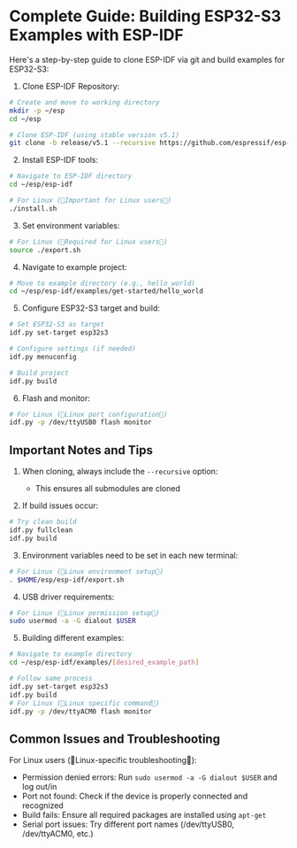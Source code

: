# Complete Guide: Building ESP32-S3 Examples with ESP-IDF

Here's a step-by-step guide to clone ESP-IDF via git and build examples for ESP32-S3:

1. Clone ESP-IDF Repository:
```bash
# Create and move to working directory
mkdir -p ~/esp
cd ~/esp

# Clone ESP-IDF (using stable version v5.1)
git clone -b release/v5.1 --recursive https://github.com/espressif/esp-idf.git
```

2. Install ESP-IDF tools:
```bash
# Navigate to ESP-IDF directory
cd ~/esp/esp-idf

# For Linux (🔴Important for Linux users🔴)
./install.sh
```

3. Set environment variables:
```bash
# For Linux (🔴Required for Linux users🔴)
source ./export.sh
```

4. Navigate to example project:
```bash
# Move to example directory (e.g., hello_world)
cd ~/esp/esp-idf/examples/get-started/hello_world
```

5. Configure ESP32-S3 target and build:
```bash
# Set ESP32-S3 as target
idf.py set-target esp32s3

# Configure settings (if needed)
idf.py menuconfig

# Build project
idf.py build
```

6. Flash and monitor:
```bash
# For Linux (🔴Linux port configuration🔴)
idf.py -p /dev/ttyUSB0 flash monitor
```

## Important Notes and Tips

1. When cloning, always include the `--recursive` option:
   - This ensures all submodules are cloned

2. If build issues occur:
```bash
# Try clean build
idf.py fullclean
idf.py build
```

3. Environment variables need to be set in each new terminal:
```bash
# For Linux (🔴Linux environment setup🔴)
. $HOME/esp/esp-idf/export.sh
```

4. USB driver requirements:
```bash
# For Linux (🔴Linux permission setup🔴)
sudo usermod -a -G dialout $USER
```

5. Building different examples:
```bash
# Navigate to example directory
cd ~/esp/esp-idf/examples/[desired_example_path]

# Follow same process
idf.py set-target esp32s3
idf.py build
# For Linux (🔴Linux specific command🔴)
idf.py -p /dev/ttyACM0 flash monitor
```

## Common Issues and Troubleshooting

For Linux users (🔴Linux-specific troubleshooting🔴):
- Permission denied errors: Run `sudo usermod -a -G dialout $USER` and log out/in
- Port not found: Check if the device is properly connected and recognized
- Build fails: Ensure all required packages are installed using `apt-get`
- Serial port issues: Try different port names (/dev/ttyUSB0, /dev/ttyACM0, etc.)